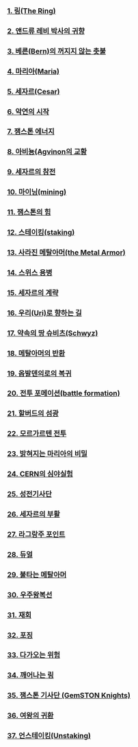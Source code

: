 ### [1. 링(The Ring)](/01_gemston/KR/KR_1.md)
### [2. 앤드류 레비 박사의 귀향](/01_gemston/KR/KR_2.md)
### [3. 베른(Bern)의 꺼지지 않는 촛불](/01_gemston/KR/KR_3.md)
### [4. 마리아(Maria)](/01_gemston/KR/KR_4.md)
### [5. 세자르(Cesar)](/01_gemston/KR/KR_5.md)
### [6. 악연의 시작](/01_gemston/KR/KR_6.md)
### [7. 잼스톤 에너지](/01_gemston/KR/KR_7-8.md)
### [8. 아비뇽(Agvinon의 교황](/01_gemston/KR/KR_7-8.md)
### [9. 세자르의 참전](/01_gemston/KR/KR_9.md)
### [10. 마이닝(mining)](/01_gemston/KR/KR_10.md)
### [11. 잼스톤의 힘](/01_gemston/KR/KR_11-12.md)
### [12. 스테이킹(staking)](/01_gemston/KR/KR_11-12.md)
### [13. 사라진 메탈아머(the Metal Armor)](/01_gemston/KR/KR_13-14.md)
### [14. 스위스 용병](/01_gemston/KR/KR_13-14.md)
### [15. 세자르의 계략](/01_gemston/KR/KR_15.md)
### [16. 우리(Uri)로 향하는 길](/01_gemston/KR/KR_16.md)
### [17. 약속의 땅 슈비츠(Schwyz)](/01_gemston/KR/KR_17.md)
### [18. 메탈아머의 반환](/01_gemston/KR/KR_18-18.md)
### [19. 옵발덴의로의 복귀](/01_gemston/KR/KR_18-19.md) 
### [20. 전투 포메이션(battle formation)](/01_gemston/KR/KR_20.md)
### [21. 할버드의 섬광](/01_gemston/KR/KR_21-22.md)
### [22. 모르가르텐 전투](/01_gemston/KR/KR_21-23.md)
### [23. 밝혀지는 마리아의 비밀](/01_gemston/KR/KR_23.md)
### [24. CERN의 심야실험](/01_gemston/KR/KR_24-25.md)
### [25. 성전기사단](/01_gemston/KR/KR_24-25.md)
### [26. 세자르의 부활](/01_gemston/KR/KR_26.md)
### [27. 라그랑주 포인트](/01_gemston/KR/KR_27.md)
### [28. 듀얼](/01_gemston/KR/KR_28-29.md)
### [29. 불타는 메탈아머](/01_gemston/KR/KR_28-29.md)
### [30. 우주왕복선](/01_gemston/KR/KR_30-31.md)
### [31. 재회](/01_gemston/KR/KR_30-31.md)
### [32. 포징](/01_gemston/KR/KR_32-33.md)
### [33. 다가오는 위험](/01_gemston/KR/KR_32-33.md)
### [34. 깨어나는 링](/01_gemston/KR/KR_34-35.md)
### [35. 잼스톤 기사단 (GemSTON Knights)](/01_gemston/KR/KR_34-35.md)
### [36. 여왕의 귀환](/01_gemston/KR/KR_36.md)
### [37. 언스테이킹(Unstaking)](/01_gemston/KR/KR_37.md) 